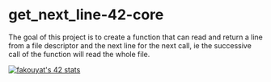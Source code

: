 # get_next_line-42-core
The goal of this project is to create a function that can read and return a line from a file descriptor and the next line for the next call, ie the successive call of the function will read the whole file.

[![fakouyat's 42 stats](https://badge42.vercel.app/api/v2/cl43btit7002109mldaxlblot/stats?cursusId=21&coalitionId=150)](https://github.com/JaeSeoKim/badge42)
